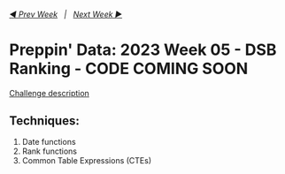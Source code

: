 <h6><a href="../Week 4/README.md">◀  Prev Week</a>&nbsp;&nbsp;&nbsp;|&nbsp;&nbsp;&nbsp;<a href="../Week 6/README.md">Next Week  ▶</a></h6>

# Preppin' Data: 2023 Week 05 - DSB Ranking - CODE COMING SOON

[Challenge description](https://preppindata.blogspot.com/2023/02/2023-week-5-dsb-ranking.html)

## Techniques:

1. Date functions
2. Rank functions
3. Common Table Expressions (CTEs)
